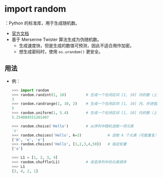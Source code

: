 # import random

：Python 的标准库，用于生成随机数。
- [官方文档](https://docs.python.org/3/library/random.html)
- 基于 Mersenne Twister 算法生成为伪随机数。
  - 生成速度快，但是生成的数值可预测，因此不适合用作加密。
  - 想生成密码时，使用 `os.urandom()` 更安全。

## 用法

- 例：
  ```py
  >>> import random
  >>> random.randint(1, 10)         # 生成一个在闭区间 [1, 10] 内的数（上下限只能是整数）
  3
  >>> random.randrange(1, 10, 2)    # 生成一个在闭区间 [1, 10] 内、步进值为 2 的数（上下限只能是整数）
  5
  >>> random.uniform(1, 5.4)        # 生成一个在闭区间 [1, 10] 内的数（上下限可以是整数、浮点数）
  5.254084551261407
  ```
  ```py
  >>> random.choice('Hello')        # 从序列中随机选取一项元素
  'e'
  >>> random.choices('Hello', k=3)            # 选取 k 个元素（可能重复）
  ['H', 'e', 'e']
  >>> random.choices('Hello', [1,2,3,4,50])   # 指定权重
  ['o']
  ```
  ```py
  >>> L1 = [1, 2, 3, 4] 
  >>> random.shuffle(L1)            # 改变序列中的元素顺序
  >>> L1
  [3, 4, 2, 1]
  ```
